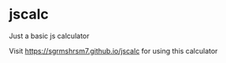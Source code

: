 # jscalc
Just a basic js calculator


Visit https://sgrmshrsm7.github.io/jscalc for using this calculator
